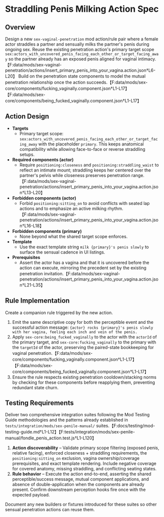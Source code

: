# Straddling Penis Milking Action Spec

## Overview

Design a new `sex-vaginal-penetration` mod action/rule pair where a female actor straddles a partner and sensually milks the partner's penis during ongoing sex. Reuse the existing penetration action's primary target scope `sex:actors_with_uncovered_penis_facing_each_other_or_target_facing_away` so the partner already has an exposed penis aligned for vaginal intimacy.【F:data/mods/sex-vaginal-penetration/actions/insert_primary_penis_into_your_vagina.action.json†L6-L20】 Build on the penetration state components to model the mutual penetration relationship once the action succeeds.【F:data/mods/sex-core/components/fucking_vaginally.component.json†L1-L17】【F:data/mods/sex-core/components/being_fucked_vaginally.component.json†L1-L17】

## Action Design

- **Targets**
  - Primary target scope: `sex:actors_with_uncovered_penis_facing_each_other_or_target_facing_away` with the placeholder `primary`. This keeps anatomical compatibility while allowing face-to-face or reverse straddling setups.
- **Required components (actor)**
  - Require `positioning:closeness` and `positioning:straddling_waist` to reflect an intimate mount; straddling keeps her centered over the partner's pelvis while closeness preserves penetration range.【F:data/mods/sex-vaginal-penetration/actions/insert_primary_penis_into_your_vagina.action.json†L13-L20】
- **Forbidden components (actor)**
  - Forbid `positioning:sitting_on` to avoid conflicts with seated lap actions and to emphasize an active milking rhythm.【F:data/mods/sex-vaginal-penetration/actions/insert_primary_penis_into_your_vagina.action.json†L16-L18】
- **Forbidden components (primary)**
  - None beyond what the shared target scope enforces.
- **Template**
  - Use the exact template string `milk {primary}'s penis slowly` to surface the sensual cadence in UI listings.
- **Prerequisites**
  - Assert the actor has a vagina and that it is uncovered before the action can execute, mirroring the precedent set by the existing penetration invitation.【F:data/mods/sex-vaginal-penetration/actions/insert_primary_penis_into_your_vagina.action.json†L21-L35】

## Rule Implementation

Create a companion rule triggered by the new action.

1. Emit the same descriptive copy for both the perceptible event and the successful action message: `{actor} rocks {primary}'s penis slowly with her vagina, feeling each inch and vein of the penis.`
2. Apply `sex-core:being_fucked_vaginally` to the actor with the `actorId` of the primary target, and `sex-core:fucking_vaginally` to the primary with the `targetId` of the actor, preserving the paired-state bookkeeping for vaginal penetration.【F:data/mods/sex-core/components/fucking_vaginally.component.json†L1-L17】【F:data/mods/sex-core/components/being_fucked_vaginally.component.json†L1-L17】
3. Ensure the rule respects existing penetration cooldown/stacking norms by checking for these components before reapplying them, preventing redundant state churn.

## Testing Requirements

Deliver two comprehensive integration suites following the Mod Testing Guide methodologies and the patterns already established in `tests/integration/mods/sex-penile-manual/` suites.【F:docs/testing/mod-testing-guide.md†L1-L12】【F:tests/integration/mods/sex-penile-manual/fondle_penis_action.test.js†L1-L120】

1. **Action discoverability** – Validate primary scope filtering (exposed penis, relative facing), enforced closeness + straddling requirements, the `positioning:sitting_on` exclusion, vagina ownership/coverage prerequisites, and exact template rendering. Include negative coverage for covered anatomy, missing straddling, and conflicting seating states.
2. **Rule behavior** – Execute the action end-to-end, asserting the shared perceptible/success message, mutual component applications, and absence of double-application when the components are already present. Confirm downstream perception hooks fire once with the expected payload.

Document any new builders or fixtures introduced for these suites so other sensual penetration actions can reuse them.
